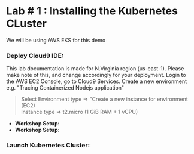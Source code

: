 # Lab # 1 : Installing the Kubernetes CLuster
We will be using AWS EKS for this demo

### Deploy Cloud9 IDE:
This lab documentation is made for N.Virginia region (us-east-1). Please make note of this, and change accordingly for your deployment.
Login to the AWS EC2 Console, go to Cloud9 Services. Create a new environment e.g. "Tracing Containerized Nodejs application" <br/>
>Select Environment type => "Create a new instance for environment (EC2)<br/>
>Instance type => t2.micro (1 GiB RAM + 1 vCPU)


* **Workshop Setup:**
* **Workshop Setup:**
### Launch Kubernetes Cluster:

